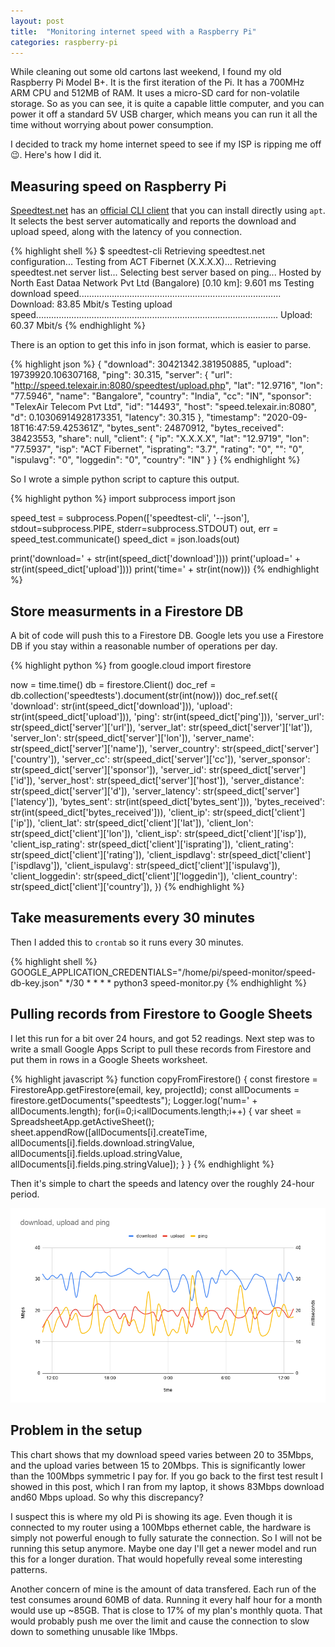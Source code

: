 ```yaml
---
layout: post
title:  "Monitoring internet speed with a Raspberry Pi"
categories: raspberry-pi
---
```

While cleaning out some old cartons last weekend, I found my old Raspberry Pi Model B+. It is the first iteration of the Pi. It has a 700MHz ARM CPU and 512MB of RAM. It uses a micro-SD card for non-volatile storage. So as you can see, it is quite a capable little computer, and you can power it off a standard 5V USB charger, which means you can run it all the time without worrying about power consumption.

I decided to track my home internet speed to see if my ISP is ripping me off 😉. Here's how I did it.

## Measuring speed on Raspberry Pi
[Speedtest.net](https://www.speedtest.net) has an [official CLI client](https://www.speedtest.net/apps/cli) that you can install directly using `apt`. It selects the best server automatically and reports the download and upload speed, along with the latency of you connection.

{% highlight shell %}
$ speedtest-cli
Retrieving speedtest.net configuration...
Testing from ACT Fibernet (X.X.X.X)...
Retrieving speedtest.net server list...
Selecting best server based on ping...
Hosted by North East Dataa Network Pvt Ltd (Bangalore) [0.10 km]: 9.601 ms
Testing download speed................................................................................
Download: 83.85 Mbit/s
Testing upload speed................................................................................................
Upload: 60.37 Mbit/s
{% endhighlight %}

There is an option to get this info in json format, which is easier to parse.

{% highlight json %}
{
  "download": 30421342.381950885,
  "upload": 19739920.106307168,
  "ping": 30.315,
  "server": {
    "url": "http://speed.telexair.in:8080/speedtest/upload.php",
    "lat": "12.9716",
    "lon": "77.5946",
    "name": "Bangalore",
    "country": "India",
    "cc": "IN",
    "sponsor": "TelexAir Telecom Pvt Ltd",
    "id": "14493",
    "host": "speed.telexair.in:8080",
    "d": 0.10306914928173351,
    "latency": 30.315
  },
  "timestamp": "2020-09-18T16:47:59.425361Z",
  "bytes_sent": 24870912,
  "bytes_received": 38423553,
  "share": null,
  "client": {
    "ip": "X.X.X.X",
    "lat": "12.9719",
    "lon": "77.5937",
    "isp": "ACT Fibernet",
    "isprating": "3.7",
    "rating": "0",
    "": "0",
    "ispulavg": "0",
    "loggedin": "0",
    "country": "IN"
  }
}
{% endhighlight %}

So I wrote a simple python script to capture this output.

{% highlight python %}
import subprocess
import json

speed_test = subprocess.Popen(['speedtest-cli', '--json'], 
    stdout=subprocess.PIPE, stderr=subprocess.STDOUT)
out, err = speed_test.communicate()
speed_dict = json.loads(out)

print('download=' + str(int(speed_dict['download'])))
print('upload=' + str(int(speed_dict['upload'])))
print('time=' + str(int(now)))
{% endhighlight %}

## Store measurments in a Firestore DB
A bit of code will push this to a Firestore DB. Google lets you use a Firestore DB if you stay within a reasonable number of operations per day.

{% highlight python %}
from google.cloud import firestore

now = time.time()
db = firestore.Client()
doc_ref = db.collection('speedtests').document(str(int(now)))
doc_ref.set({
    'download': str(int(speed_dict['download'])),
    'upload': str(int(speed_dict['upload'])),
    'ping': str(int(speed_dict['ping'])),
    'server_url': str(speed_dict['server']['url']),
    'server_lat': str(speed_dict['server']['lat']),
    'server_lon': str(speed_dict['server']['lon']),
    'server_name': str(speed_dict['server']['name']),
    'server_country': str(speed_dict['server']['country']),
    'server_cc': str(speed_dict['server']['cc']),
    'server_sponsor': str(speed_dict['server']['sponsor']),
    'server_id': str(speed_dict['server']['id']),
    'server_host': str(speed_dict['server']['host']),
    'server_distance': str(speed_dict['server']['d']),
    'server_latency': str(speed_dict['server']['latency']),
    'bytes_sent': str(int(speed_dict['bytes_sent'])),
    'bytes_received': str(int(speed_dict['bytes_received'])),
    'client_ip': str(speed_dict['client']['ip']),
    'client_lat': str(speed_dict['client']['lat']),
    'client_lon': str(speed_dict['client']['lon']),
    'client_isp': str(speed_dict['client']['isp']),
    'client_isp_rating': str(speed_dict['client']['isprating']),
    'client_rating': str(speed_dict['client']['rating']),
    'client_ispdlavg': str(speed_dict['client']['ispdlavg']),
    'client_ispulavg': str(speed_dict['client']['ispulavg']),
    'client_loggedin': str(speed_dict['client']['loggedin']),
    'client_country': str(speed_dict['client']['country']),
})
{% endhighlight %}

## Take measurements every 30 minutes
Then I added this to `crontab` so it runs every 30 minutes.

{% highlight shell %}
GOOGLE_APPLICATION_CREDENTIALS="/home/pi/speed-monitor/speed-db-key.json"
*/30 * * * * python3 speed-monitor.py
{% endhighlight %}

## Pulling records from Firestore to Google Sheets
I let this run for a bit over 24 hours, and got 52 readings. Next step was to write a small Google Apps Script to pull these records from Firestore and put them in rows in a Google Sheets worksheet. 

{% highlight javascript %}
function copyFromFirestore() {
  const firestore = FirestoreApp.getFirestore(email, key, projectId);
  const allDocuments = firestore.getDocuments("speedtests");
  Logger.log('num=' + allDocuments.length);
  for(i=0;i<allDocuments.length;i++) {
    var sheet = SpreadsheetApp.getActiveSheet();
    sheet.appendRow([allDocuments[i].createTime, allDocuments[i].fields.download.stringValue, allDocuments[i].fields.upload.stringValue, allDocuments[i].fields.ping.stringValue]);
  }
}
{% endhighlight %}

Then it's simple to chart the speeds and latency over the roughly 24-hour period.

![Speed test chart](/images/speedtest.png)

## Problem in the setup
This chart shows that my download speed varies between 20 to 35Mbps, and the upload varies between 15 to 20Mbps. This is significantly lower than the 100Mbps symmetric I pay for. If you go back to the first test result I showed in this post, which I ran from my laptop, it shows 83Mbps download and60 Mbps upload. So why this discrepancy?

I suspect this is where my old Pi is showing its age. Even though it is connected to my router using a 100Mbps ethernet cable, the hardware is simply not powerful enough to fully saturate the connection. So I will not be running this setup anymore. Maybe one day I'll get a newer model and run this for a longer duration. That would hopefully reveal some interesting patterns.

Another concern of mine is the amount of data transfered. Each run of the test consumes around 60MB of data. Running it every half hour for a month would use up ~85GB. That is close to 17% of my plan's monthly quota. That would probably push me over the limit and cause the connection to slow down to something unusable like 1Mbps.